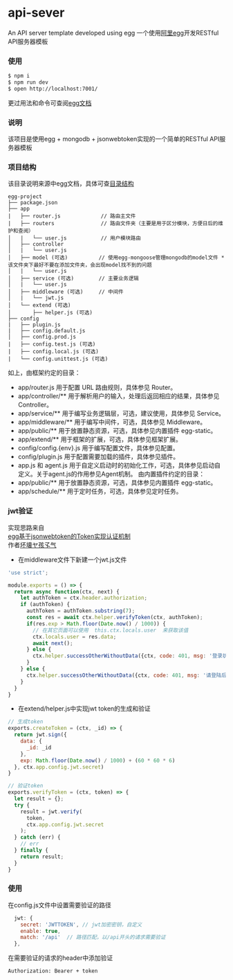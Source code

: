 # api-sever

An API server template developed using egg
一个使用[阿里egg](https://eggjs.org/zh-cn/)开发RESTful API服务器模板

### 使用

```bash
$ npm i
$ npm run dev
$ open http://localhost:7001/
```
更过用法和命令可查阅[egg文档](https://eggjs.org/zh-cn/)

### 说明
该项目是使用egg + mongodb + jsonwebtoken实现的一个简单的RESTful API服务器模板  

### 项目结构
该目录说明来源中egg文档，具体可查[目录结构](https://eggjs.org/zh-cn/basics/structure.html)
```
egg-project
├── package.json
├── app
|   ├── router.js             // 路由主文件
|   ├── routers               // 路由文件夹（主要是用于区分模块，方便日后的维护和查阅）
│   |   └── user.js           // 用户模块路由
│   ├── controller
│   |   └── user.js
│   ├── model (可选)          // 使用egg-mongoose管理mongodb的model文件 * 该文件夹下最好不要在添加文件夹，会出现model找不到的问题
│   |   └── user.js
│   ├── service (可选)        // 主要业务逻辑
│   |   └── user.js
│   ├── middleware (可选)     // 中间件
│   |   └── jwt.js
│   └── extend (可选)
│       ├── helper.js (可选)
├── config
|   ├── plugin.js
|   ├── config.default.js
│   ├── config.prod.js
|   ├── config.test.js (可选)
|   ├── config.local.js (可选)
|   └── config.unittest.js (可选)
```
如上，由框架约定的目录：

- app/router.js 用于配置 URL 路由规则，具体参见 Router。
- app/controller/** 用于解析用户的输入，处理后返回相应的结果，具体参见 Controller。
- app/service/** 用于编写业务逻辑层，可选，建议使用，具体参见 Service。
- app/middleware/** 用于编写中间件，可选，具体参见 Middleware。
- app/public/** 用于放置静态资源，可选，具体参见内置插件 egg-static。
- app/extend/** 用于框架的扩展，可选，具体参见框架扩展。
- config/config.{env}.js 用于编写配置文件，具体参见配置。
- config/plugin.js 用于配置需要加载的插件，具体参见插件。
- app.js 和 agent.js 用于自定义启动时的初始化工作，可选，具体参见启动自定义。关于agent.js的作用参见Agent机制。
由内置插件约定的目录：
- app/public/** 用于放置静态资源，可选，具体参见内置插件 egg-static。
- app/schedule/** 用于定时任务，可选，具体参见定时任务。

### jwt验证
实现思路来自  
[egg基于jsonwebtoken的Token实现认证机制](https://segmentfault.com/a/1190000017248226#articleHeader6)  
作者[坏壊ヤ孩孓气](https://segmentfault.com/u/huaixsheng)  

- 在middleware文件下新建一个jwt.js文件
``` js
'use strict';

module.exports = () => {
  return async function(ctx, next) {
    let authToken = ctx.header.authorization;
    if (authToken) {
      authToken = authToken.substring(7);
      const res = await ctx.helper.verifyToken(ctx, authToken);
      if(res.exp > Math.floor(Date.now() / 1000)) {
        // 在其它页面可以使用  this.ctx.locals.user  来获取该值
        ctx.locals.user = res.data;
        await next();
      } else {
        ctx.helper.successOtherWithoutData({ctx, code: 401, msg: '登录状态已过期,请重新登陆'});
      }
    } else {
      ctx.helper.successOtherWithoutData({ctx, code: 401, msg: '请登陆后再进行操作'});
    }
  }
}
```
- 在extend/helper.js中实现jwt token的生成和验证
``` js
// 生成token
exports.createToken = (ctx, _id) => {
  return jwt.sign({
    data: {
      _id: _id
    },
    exp: Math.floor(Date.now() / 1000) + (60 * 60 * 6)
  }, ctx.app.config.jwt.secret)
}

// 验证token
exports.verifyToken = (ctx, token) => {
  let result = {};
  try {
    result = jwt.verify(
      token,
      ctx.app.config.jwt.secret
    );
  } catch (err) {
    // err
  } finally {
    return result;
  }
}
```

### 使用
在config.js文件中设置需要验证的路径
``` js
  jwt: {
    secret: 'JWTTOKEN', // jwt加密密钥，自定义
    enable: true,
    match: '/api'  // 路径匹配，以/api开头的请求需要验证
  },
```
在需要验证的请求的header中添加验证
```
Authorization: Bearer + token
```